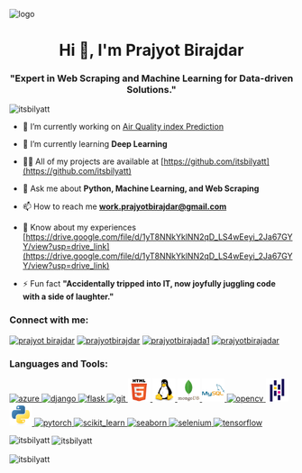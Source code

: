 ![logo](https://github.com/itsbilyatt/data_science_project/assets/106489353/ad8864fc-da24-4bea-9cc1-c65fc3bba4e0)
<h1 align="center">Hi 👋, I'm Prajyot Birajdar</h1>
<h3 align="center">"Expert in Web Scraping and Machine Learning for Data-driven Solutions."</h3>

<p align="left"> <img src="https://komarev.com/ghpvc/?username=itsbilyatt&label=Profile%20views&color=0e75b6&style=flat" alt="itsbilyatt" /> </p>

- 🔭 I’m currently working on [Air Quality index Prediction](https://github.com/users/itsbilyatt/projects/5)

- 🌱 I’m currently learning **Deep Learning**

- 👨‍💻 All of my projects are available at [https://github.com/itsbilyatt](https://github.com/itsbilyatt)

- 💬 Ask me about **Python, Machine Learning, and Web Scraping**

- 📫 How to reach me **work.prajyotbirajdar@gmail.com**

- 📄 Know about my experiences [https://drive.google.com/file/d/1yT8NNkYklNN2qD_LS4wEeyi_2Ja67GYY/view?usp=drive_link](https://drive.google.com/file/d/1yT8NNkYklNN2qD_LS4wEeyi_2Ja67GYY/view?usp=drive_link)

- ⚡ Fun fact **"Accidentally tripped into IT, now joyfully juggling code with a side of laughter."**

<h3 align="left">Connect with me:</h3>
<p align="left">
<a href="https://linkedin.com/in/prajyot birajdar" target="blank"><img align="center" src="https://raw.githubusercontent.com/rahuldkjain/github-profile-readme-generator/master/src/images/icons/Social/linked-in-alt.svg" alt="prajyot birajdar" height="30" width="40" /></a>
<a href="https://kaggle.com/prajyotbirajdar" target="blank"><img align="center" src="https://raw.githubusercontent.com/rahuldkjain/github-profile-readme-generator/master/src/images/icons/Social/kaggle.svg" alt="prajyotbirajdar" height="30" width="40" /></a>
<a href="https://www.hackerrank.com/prajyotbirajada1" target="blank"><img align="center" src="https://raw.githubusercontent.com/rahuldkjain/github-profile-readme-generator/master/src/images/icons/Social/hackerrank.svg" alt="prajyotbirajada1" height="30" width="40" /></a>
<a href="https://www.leetcode.com/prajyotbirajadar" target="blank"><img align="center" src="https://raw.githubusercontent.com/rahuldkjain/github-profile-readme-generator/master/src/images/icons/Social/leet-code.svg" alt="prajyotbirajadar" height="30" width="40" /></a>
</p>

<h3 align="left">Languages and Tools:</h3>
<p align="left"> <a href="https://azure.microsoft.com/en-in/" target="_blank" rel="noreferrer"> <img src="https://www.vectorlogo.zone/logos/microsoft_azure/microsoft_azure-icon.svg" alt="azure" width="40" height="40"/> </a> <a href="https://www.djangoproject.com/" target="_blank" rel="noreferrer"> <img src="https://cdn.worldvectorlogo.com/logos/django.svg" alt="django" width="40" height="40"/> </a> <a href="https://flask.palletsprojects.com/" target="_blank" rel="noreferrer"> <img src="https://www.vectorlogo.zone/logos/pocoo_flask/pocoo_flask-icon.svg" alt="flask" width="40" height="40"/> </a> <a href="https://git-scm.com/" target="_blank" rel="noreferrer"> <img src="https://www.vectorlogo.zone/logos/git-scm/git-scm-icon.svg" alt="git" width="40" height="40"/> </a> <a href="https://www.w3.org/html/" target="_blank" rel="noreferrer"> <img src="https://raw.githubusercontent.com/devicons/devicon/master/icons/html5/html5-original-wordmark.svg" alt="html5" width="40" height="40"/> </a> <a href="https://www.linux.org/" target="_blank" rel="noreferrer"> <img src="https://raw.githubusercontent.com/devicons/devicon/master/icons/linux/linux-original.svg" alt="linux" width="40" height="40"/> </a> <a href="https://www.mongodb.com/" target="_blank" rel="noreferrer"> <img src="https://raw.githubusercontent.com/devicons/devicon/master/icons/mongodb/mongodb-original-wordmark.svg" alt="mongodb" width="40" height="40"/> </a> <a href="https://www.mysql.com/" target="_blank" rel="noreferrer"> <img src="https://raw.githubusercontent.com/devicons/devicon/master/icons/mysql/mysql-original-wordmark.svg" alt="mysql" width="40" height="40"/> </a> <a href="https://opencv.org/" target="_blank" rel="noreferrer"> <img src="https://www.vectorlogo.zone/logos/opencv/opencv-icon.svg" alt="opencv" width="40" height="40"/> </a> <a href="https://pandas.pydata.org/" target="_blank" rel="noreferrer"> <img src="https://raw.githubusercontent.com/devicons/devicon/2ae2a900d2f041da66e950e4d48052658d850630/icons/pandas/pandas-original.svg" alt="pandas" width="40" height="40"/> </a> <a href="https://www.python.org" target="_blank" rel="noreferrer"> <img src="https://raw.githubusercontent.com/devicons/devicon/master/icons/python/python-original.svg" alt="python" width="40" height="40"/> </a> <a href="https://pytorch.org/" target="_blank" rel="noreferrer"> <img src="https://www.vectorlogo.zone/logos/pytorch/pytorch-icon.svg" alt="pytorch" width="40" height="40"/> </a> <a href="https://scikit-learn.org/" target="_blank" rel="noreferrer"> <img src="https://upload.wikimedia.org/wikipedia/commons/0/05/Scikit_learn_logo_small.svg" alt="scikit_learn" width="40" height="40"/> </a> <a href="https://seaborn.pydata.org/" target="_blank" rel="noreferrer"> <img src="https://seaborn.pydata.org/_images/logo-mark-lightbg.svg" alt="seaborn" width="40" height="40"/> </a> <a href="https://www.selenium.dev" target="_blank" rel="noreferrer"> <img src="https://raw.githubusercontent.com/detain/svg-logos/780f25886640cef088af994181646db2f6b1a3f8/svg/selenium-logo.svg" alt="selenium" width="40" height="40"/> </a> <a href="https://www.tensorflow.org" target="_blank" rel="noreferrer"> <img src="https://www.vectorlogo.zone/logos/tensorflow/tensorflow-icon.svg" alt="tensorflow" width="40" height="40"/> </a> </p>

<p><img align="left" src="https://github-readme-stats.vercel.app/api/top-langs?username=itsbilyatt&show_icons=true&locale=en&layout=compact" alt="itsbilyatt" /></p>

<p>&nbsp;<img align="center" src="https://github-readme-stats.vercel.app/api?username=itsbilyatt&show_icons=true&locale=en" alt="itsbilyatt" /></p>

<p><img align="center" src="https://github-readme-streak-stats.herokuapp.com/?user=itsbilyatt&" alt="itsbilyatt" /></p>

